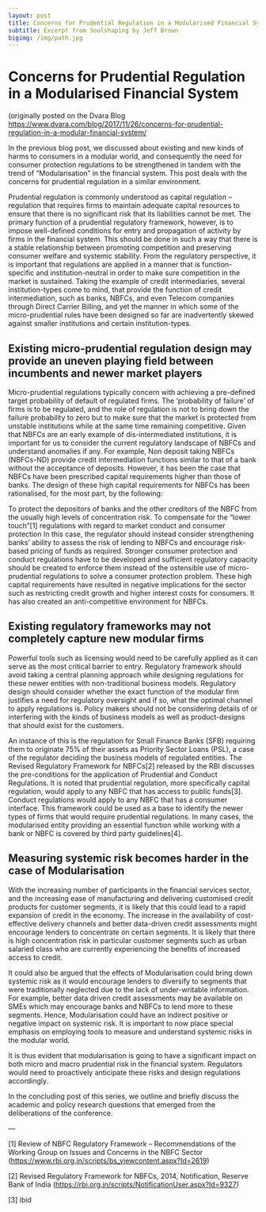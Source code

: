 ```yaml
---
layout: post
title: Concerns for Prudential Regulation in a Modularised Financial System
subtitle: Excerpt from Soulshaping by Jeff Brown
bigimg: /img/path.jpg
---
```

# Concerns for Prudential Regulation in a Modularised Financial System
(originally posted on the Dvara Blog <https://www.dvara.com/blog/2017/11/26/concerns-for-prudential-regulation-in-a-modular-financial-system/>

In the previous blog post, we discussed about existing and new kinds of harms to consumers in a modular world, and consequently the need for consumer protection regulations to be strengthened in tandem with the trend of “Modularisation” in the financial system. This post deals with the concerns for prudential regulation in a similar environment.

Prudential regulation is commonly understood as capital regulation – regulation that requires firms to maintain adequate capital resources to ensure that there is no significant risk that its liabilities cannot be met. The primary function of a prudential regulatory framework, however, is to impose well-defined conditions for entry and propagation of activity by firms in the financial system. This should be done in such a way that there is a stable relationship between promoting competition and preserving consumer welfare and systemic stability. From the regulatory perspective, it is important that regulations are applied in a manner that is function-specific and institution-neutral in order to make sure competition in the market is sustained. Taking the example of credit intermediaries, several institution-types come to mind, that provide the function of credit intermediation, such as banks, NBFCs, and even Telecom companies through Direct Carrier Billing, and yet the manner in which some of the micro-prudential rules have been designed so far are inadvertently skewed against smaller institutions and certain institution-types.

## Existing micro-prudential regulation design may provide an uneven playing field between incumbents and newer market players

Micro-prudential regulations typically concern with achieving a pre-defined target probability of default of regulated firms. The ‘probability of failure’ of firms is to be regulated, and the role of regulation is not to bring down the failure probability to zero but to make sure that the market is protected from unstable institutions while at the same time remaining competitive. Given that NBFCs are an early example of dis-intermediated institutions, it is important for us to consider the current regulatory landscape of NBFCs and understand anomalies if any. For example, Non deposit taking NBFCs (NBFCs-ND) provide credit intermediation functions similar to that of a bank without the acceptance of deposits. However, it has been the case that NBFCs have been prescribed capital requirements higher than those of banks. The design of these high capital requirements for NBFCs has been rationalised, for the most part, by the following:

To protect the depositors of banks and the other creditors of the NBFC from the usually high levels of concentration risk.
To compensate for the “lower touch”[1] regulations with regard to market conduct and consumer protection
In this case, the regulator should instead consider strengthening banks’ ability to assess the risk of lending to NBFCs and encourage risk-based pricing of funds as required. Stronger consumer protection and conduct regulations have to be developed and sufficient regulatory capacity should be created to enforce them instead of the ostensible use of micro-prudential regulations to solve a consumer protection problem. These high capital requirements have resulted in negative implications for the sector such as restricting credit growth and higher interest costs for consumers. It has also created an anti-competitive environment for NBFCs.

## Existing regulatory frameworks may not completely capture new modular firms

Powerful tools such as licensing would need to be carefully applied as it can serve as the most critical barrier to entry. Regulatory framework should avoid taking a central planning approach while designing regulations for these newer entities with non-traditional business models. Regulatory design should consider whether the exact function of the modular firm justifies a need for regulatory oversight and if so, what the optimal channel to apply regulations is. Policy makers should not be considering details of or interfering with the kinds of business models as well as product-designs that should exist for the customers.

An instance of this is the regulation for Small Finance Banks (SFB) requiring them to originate 75% of their assets as Priority Sector Loans (PSL), a case of the regulator deciding the business models of regulated entities. The Revised Regulatory Framework for NBFCs[2] released by the RBI discusses the pre-conditions for the application of Prudential and Conduct Regulations. It is noted that prudential regulation, more specifically capital regulation, would apply to any NBFC that has access to public funds[3]. Conduct regulations would apply to any NBFC that has a consumer interface. This framework could be used as a base to identify the newer types of firms that would require prudential regulations. In many cases, the modularised entity providing an essential function while working with a bank or NBFC is covered by third party guidelines[4].

## Measuring systemic risk becomes harder in the case of Modularisation

With the increasing number of participants in the financial services sector, and the increasing ease of manufacturing and delivering customised credit products for customer segments, it is likely that this could lead to a rapid expansion of credit in the economy. The increase in the availability of cost-effective delivery channels and better data-driven credit assessments might encourage lenders to concentrate on certain segments. It is likely that there is high concentration risk in particular customer segments such as urban salaried class who are currently experiencing the benefits of increased access to credit.

It could also be argued that the effects of Modularisation could bring down systemic risk as it would encourage lenders to diversify to segments that were traditionally neglected due to the lack of under-writable information. For example, better data driven credit assessments may be available on SMEs which may encourage banks and NBFCs to lend more to these segments. Hence, Modularisation could have an indirect positive or negative impact on systemic risk. It is important to now place special emphasis on employing tools to measure and understand systemic risks in the modular world.

It is thus evident that modularisation is going to have a significant impact on both micro and macro prudential risk in the financial system. Regulators would need to proactively anticipate these risks and design regulations accordingly.

In the concluding post of this series, we outline and briefly discuss the academic and policy research questions that emerged from the deliberations of the conference.

—

[1] Review of NBFC Regulatory Framework – Recommendations of the Working Group on Issues and Concerns in the NBFC Sector (https://www.rbi.org.in/scripts/bs_viewcontent.aspx?Id=2619)

[2] Revised Regulatory Framework for NBFCs, 2014, Notification, Reserve Bank of India (https://rbi.org.in/scripts/NotificationUser.aspx?Id=9327)

[3] ibid
